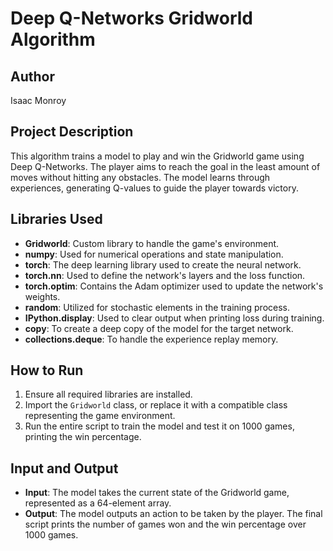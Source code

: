 # Deep Q-Networks Gridworld Algorithm

## Author
Isaac Monroy

## Project Description
This algorithm trains a model to play and win the Gridworld game using Deep Q-Networks. The player aims to reach the goal in the least amount of moves without hitting any obstacles. The model learns through experiences, generating Q-values to guide the player towards victory.

## Libraries Used
- **Gridworld**: Custom library to handle the game's environment.
- **numpy**: Used for numerical operations and state manipulation.
- **torch**: The deep learning library used to create the neural network.
- **torch.nn**: Used to define the network's layers and the loss function.
- **torch.optim**: Contains the Adam optimizer used to update the network's weights.
- **random**: Utilized for stochastic elements in the training process.
- **IPython.display**: Used to clear output when printing loss during training.
- **copy**: To create a deep copy of the model for the target network.
- **collections.deque**: To handle the experience replay memory.

## How to Run
1. Ensure all required libraries are installed.
2. Import the `Gridworld` class, or replace it with a compatible class representing the game environment.
3. Run the entire script to train the model and test it on 1000 games, printing the win percentage.

## Input and Output
- **Input**: The model takes the current state of the Gridworld game, represented as a 64-element array.
- **Output**: The model outputs an action to be taken by the player. The final script prints the number of games won and the win percentage over 1000 games.
